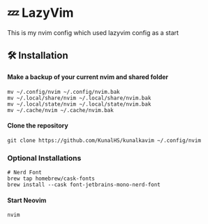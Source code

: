 # 💤 LazyVim
This is my nvim config which used lazyvim config as a start

## 🛠️ Installation

#### Make a backup of your current nvim and shared folder

```shell
mv ~/.config/nvim ~/.config/nvim.bak
mv ~/.local/share/nvim ~/.local/share/nvim.bak
mv ~/.local/state/nvim ~/.local/state/nvim.bak
mv ~/.cache/nvim ~/.cache/nvim.bak
```
#### Clone the repository

```shell
git clone https://github.com/KunalHS/kunalkavim ~/.config/nvim
```

### Optional Installations
```shell
# Nerd Font
brew tap homebrew/cask-fonts
brew install --cask font-jetbrains-mono-nerd-font
```

#### Start Neovim

```shell
nvim
```
